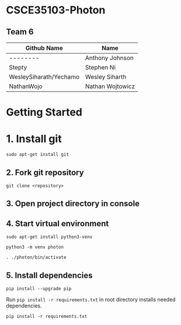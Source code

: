 # CSCE35103-Photon

## Team 6
| Github Name  | Name |
| ------------- | ------------- |
| --------  | Anthony Johnson  |
| Stepty  | Stephen Ni  |
| WesleySiharath/Yechamo  | Wesley Siharth |
| NathanWojo  | Nathan Wojtowicz  |

# Getting Started
# 1. Install git
```
sudo apt-get install git
```

## 2. Fork git repository
`git clone <repository>`

## 3. Open project directory in console

## 4. Start virtual environment
```
sudo apt-get install python3-venv
```

```
python3 -m venv photon
```

```
. ./photon/bin/activate
```

## 5. Install dependencies

```
pip install --upgrade pip
```

Run `pip install -r requirements.txt` in root directory installs needed dependencies.

```
pip install -r requirements.txt
```